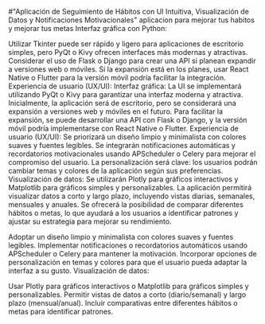 #"Aplicación de Seguimiento de Hábitos con UI Intuitiva, Visualización de Datos y Notificaciones Motivacionales"
aplicacion para mejorar tus habitos y mejorar tus metas
Interfaz gráfica con Python:

Utilizar Tkinter puede ser rápido y ligero para aplicaciones de escritorio simples, pero PyQt o Kivy ofrecen interfaces más modernas y atractivas.
Considerar el uso de Flask o Django para crear una API si planean expandir a versiones web o móviles.
Si la expansión está en los planes, usar React Native o Flutter para la versión móvil podría facilitar la integración.
Experiencia de usuario (UX/UI):
Interfaz gráfica:
La UI se implementará utilizando PyQt o Kivy para garantizar una interfaz moderna y atractiva.
Inicialmente, la aplicación será de escritorio, pero se considerará una expansión a versiones web y móviles en el futuro.
Para facilitar la expansión, se puede desarrollar una API con Flask o Django, y la versión móvil podría implementarse con React Native o Flutter.
Experiencia de usuario (UX/UI):
Se priorizará un diseño limpio y minimalista con colores suaves y fuentes legibles.
Se integrarán notificaciones automáticas y recordatorios motivacionales usando APScheduler o Celery para mejorar el compromiso del usuario.
La personalización será clave: los usuarios podrán cambiar temas y colores de la aplicación según sus preferencias.
Visualización de datos:
Se utilizarán Plotly para gráficos interactivos y Matplotlib para gráficos simples y personalizables.
La aplicación permitirá visualizar datos a corto y largo plazo, incluyendo vistas diarias, semanales, mensuales y anuales.
Se ofrecerá la posibilidad de comparar diferentes hábitos o metas, lo que ayudará a los usuarios a identificar patrones y ajustar su estrategia para mejorar su rendimiento.

Adoptar un diseño limpio y minimalista con colores suaves y fuentes legibles.
Implementar notificaciones o recordatorios automáticos usando APScheduler o Celery para mantener la motivación.
Incorporar opciones de personalización en temas y colores para que el usuario pueda adaptar la interfaz a su gusto.
Visualización de datos:

Usar Plotly para gráficos interactivos o Matplotlib para gráficos simples y personalizables.
Permitir vistas de datos a corto (diario/semanal) y largo plazo (mensual/anual).
Incluir comparativas entre diferentes hábitos o metas para identificar patrones.
